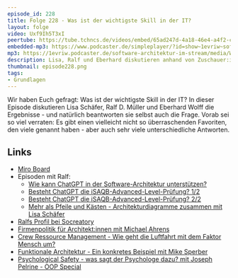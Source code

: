 ```yaml
---
episode_id: 228
title: Folge 228 - Was ist der wichtigste Skill in der IT? 
layout: folge
video: Uxf9Ih5T3xI
peertube: https://tube.tchncs.de/videos/embed/65ad247d-4a18-46e4-a4f2-cc5db4a59ca3
embedded-mp3: https://www.podcaster.de/simpleplayer/?id=show~1evriw~software-architektur-im-stream~pod-c76eeeede155af0e278c9601b5&v=1723820067
mp3: https://1evriw.podcaster.de/software-architektur-im-stream/media/Was_ist_der_wichtigste_Skill_in_der_IT.mp3
description: Lisa, Ralf und Eberhard diskutieren anhand von Zuschauer:innen-Input was der wichtigste Skill in der IT ist.
thumbnail: episode228.png
tags:
- Grundlagen
---
```


Wir haben Euch gefragt: Was ist der wichtigste Skill in der IT? In
dieser Episode diskutieren Lisa Schäfer, Ralf D. Müller und Eberhard
Wolff die Ergebnisse - und natürlich beantworten sie selbst auch die
Frage. Vorab sei so viel verraten: Es gibt einen vielleicht nicht so
überraschenden Favoriten, den viele genannt haben - aber auch sehr
viele unterschiedliche Antworten.

## Links

- [Miro Board](/sketchnotes/episode228.pdf)
- Episoden mit Ralf:
  - [Wie kann ChatGPT in der Software-Architektur
    unterstützen?](/2024/01/26/folge199.html)
  - [Besteht ChatGPT die iSAQB-Advanced-Level-Prüfung?
    1/2](/2023/12/15/folge193.html) 
  - [Besteht ChatGPT die iSAQB-Advanced-Level-Prüfung?
    2/2](/2024/01/19/folge197.html)
  - [Mehr als Pfeile und Kästen - Architekturdiagramme zusammen mit Lisa Schäfer](/2022/12/16/folge146.html)
- [Ralfs Profil bei Socreatory](https://www.socreatory.com/trainers/ralf-mueller
)
- [Firmenpolitik für Architekt:innen mit Michael
  Ahrens](/2024/08/09/episode227.html) 
- [Crew Ressource Management - Wie geht die Luftfahrt mit dem Faktor
  Mensch
  um?](/2023/08/11/folge178.html) 
- [Funktionale Architektur - Ein konkretes Beispiel mit Mike Sperber](/2023/10/20/folge186.html )
- [Psychological Safety - was sagt der Psychologe dazu? mit Joseph Pelrine - OOP Special](/2023/06/02/folge167.html)
